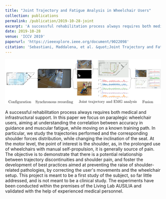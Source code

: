```yaml
---
title: "Joint Trajectory and Fatigue Analysis in Wheelchair Users"
collection: publications
permalink: /publication/2019-10-28-joint
excerpt: 'A successful rehabilitation process always requires both medical and infrastructural support. In this paper we focus on paraplegic wheelchair users, aiming at understanding the correlation between accuracy in guidance and muscular fatigue, while moving on a known training path. In particular, we study the trajectories performed and the corresponding shoulder forces distribution, while changing the inclination of the seat. At the motor level, the point of interest is the shoulder, as, in the prolonged use of wheelchairs with manual self-propulsion, it is generally source of pain. The objective is to demonstrate that there is a potential relationship between trajectory discontinuities and shoulder pain, and foster the development of best practices aimed at preventing the raise of shoulder-related pathologies, by correcting the user&apos;s movements and the wheelchair setup. This project is meant to be a first study of the subject, so far little addressed, and is not meant to be a clinical study. The experiments have been conducted within the premises of the Living Lab AUSILIA and validated with the help of experienced medical personnel.'
date: 2019-10-28
venue: 'ICCV 2019'
paperurl: 'https://ieeexplore.ieee.org/document/9022098'
citation: 'Sebastiani, Maddalena, et al. &quot;Joint Trajectory and Fatigue Analysis in Wheelchair Users.&quot; <i>Proceedings of the IEEE International Conference on Computer Vision Workshops. 2019.</i>'
---
```


![Teaser](../images/joint.png)

A successful rehabilitation process always requires both medical and infrastructural support. In this paper we focus on paraplegic wheelchair users, aiming at understanding the correlation between accuracy in guidance and muscular fatigue, while moving on a known training path. In particular, we study the trajectories performed and the corresponding shoulder forces distribution, while changing the inclination of the seat. At the motor level, the point of interest is the shoulder, as, in the prolonged use of wheelchairs with manual self-propulsion, it is generally source of pain. The objective is to demonstrate that there is a potential relationship between trajectory discontinuities and shoulder pain, and foster the development of best practices aimed at preventing the raise of shoulder-related pathologies, by correcting the user&apos;s movements and the wheelchair setup. This project is meant to be a first study of the subject, so far little addressed, and is not meant to be a clinical study. The experiments have been conducted within the premises of the Living Lab AUSILIA and validated with the help of experienced medical personnel.
